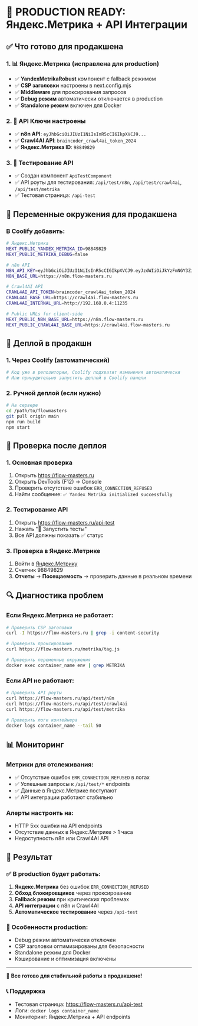 # 🚀 PRODUCTION READY: Яндекс.Метрика + API Интеграции

## ✅ Что готово для продакшена

### 1. 📊 Яндекс.Метрика (исправлена для production)
- ✅ **YandexMetrikaRobust** компонент с fallback режимом
- ✅ **CSP заголовки** настроены в next.config.mjs
- ✅ **Middleware** для проксирования запросов
- ✅ **Debug режим** автоматически отключается в production
- ✅ **Standalone режим** включен для Docker

### 2. 🔗 API Ключи настроены
- ✅ **n8n API**: `eyJhbGciOiJIUzI1NiIsInR5cCI6IkpXVCJ9...`
- ✅ **Crawl4AI API**: `braincoder_crawl4ai_token_2024`
- ✅ **Яндекс.Метрика ID**: `98849829`

### 3. 🧪 Тестирование API
- ✅ Создан компонент `ApiTestComponent`
- ✅ API роуты для тестирования: `/api/test/n8n`, `/api/test/crawl4ai`, `/api/test/metrika`
- ✅ Тестовая страница: `/api-test`

## 🔧 Переменные окружения для продакшена

### В Coolify добавить:
```bash
# Яндекс.Метрика
NEXT_PUBLIC_YANDEX_METRIKA_ID=98849829
NEXT_PUBLIC_METRIKA_DEBUG=false

# n8n API
N8N_API_KEY=eyJhbGciOiJIUzI1NiIsInR5cCI6IkpXVCJ9.eyJzdWIiOiJkYzFmNGY3Zi0zMzQ1LTRiNzQtOTM1OC1lYjEyZWU4MjdiNzUiLCJpc3MiOiJuOG4iLCJhdWQiOiJwdWJsaWMtYXBpIiwiaWF0IjoxNzUwMzE2MDk1fQ.54cWJ5_Lknv20HTq4mPspgHPFaLVcpAXLVFRRMgZ4tE
N8N_BASE_URL=https://n8n.flow-masters.ru

# Crawl4AI API
CRAWL4AI_API_TOKEN=braincoder_crawl4ai_token_2024
CRAWL4AI_BASE_URL=https://crawl4ai.flow-masters.ru
CRAWL4AI_INTERNAL_URL=http://192.168.0.4:11235

# Public URLs for client-side
NEXT_PUBLIC_N8N_BASE_URL=https://n8n.flow-masters.ru
NEXT_PUBLIC_CRAWL4AI_BASE_URL=https://crawl4ai.flow-masters.ru
```

## 🚀 Деплой в продакшн

### 1. Через Coolify (автоматический)
```bash
# Код уже в репозитории, Coolify подхватит изменения автоматически
# Или принудительно запустить деплой в Coolify панели
```

### 2. Ручной деплой (если нужно)
```bash
# На сервере
cd /path/to/flowmasters
git pull origin main
npm run build
npm start
```

## 🧪 Проверка после деплоя

### 1. Основная проверка
1. Открыть https://flow-masters.ru
2. Открыть DevTools (F12) → Console
3. Проверить отсутствие ошибок `ERR_CONNECTION_REFUSED`
4. Найти сообщение: `✅ Yandex Metrika initialized successfully`

### 2. Тестирование API
1. Открыть https://flow-masters.ru/api-test
2. Нажать "🚀 Запустить тесты"
3. Все API должны показать ✅ статус

### 3. Проверка в Яндекс.Метрике
1. Войти в [Яндекс.Метрику](https://metrika.yandex.ru)
2. Счетчик 98849829
3. **Отчеты** → **Посещаемость** → проверить данные в реальном времени

## 🔍 Диагностика проблем

### Если Яндекс.Метрика не работает:
```bash
# Проверить CSP заголовки
curl -I https://flow-masters.ru | grep -i content-security

# Проверить проксирование
curl https://flow-masters.ru/metrika/tag.js

# Проверить переменные окружения
docker exec container_name env | grep METRIKA
```

### Если API не работают:
```bash
# Проверить API роуты
curl https://flow-masters.ru/api/test/n8n
curl https://flow-masters.ru/api/test/crawl4ai
curl https://flow-masters.ru/api/test/metrika

# Проверить логи контейнера
docker logs container_name --tail 50
```

## 📊 Мониторинг

### Метрики для отслеживания:
- ✅ Отсутствие ошибок `ERR_CONNECTION_REFUSED` в логах
- ✅ Успешные запросы к `/api/test/*` endpoints
- ✅ Данные в Яндекс.Метрике поступают
- ✅ API интеграции работают стабильно

### Алерты настроить на:
- HTTP 5xx ошибки на API endpoints
- Отсутствие данных в Яндекс.Метрике > 1 часа
- Недоступность n8n или Crawl4AI API

## 🎯 Результат

### ✅ В production будет работать:
1. **Яндекс.Метрика** без ошибок `ERR_CONNECTION_REFUSED`
2. **Обход блокировщиков** через проксирование
3. **Fallback режим** при критических проблемах
4. **API интеграции** с n8n и Crawl4AI
5. **Автоматическое тестирование** через `/api-test`

### 🔧 Особенности production:
- Debug режим автоматически отключен
- CSP заголовки оптимизированы для безопасности
- Standalone режим для Docker
- Кэширование и оптимизация включены

---

🎉 **Все готово для стабильной работы в продакшене!**

### 📞 Поддержка
- Тестовая страница: https://flow-masters.ru/api-test
- Логи: `docker logs container_name`
- Мониторинг: Яндекс.Метрика + API endpoints
